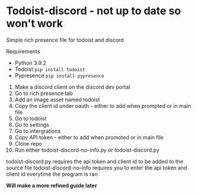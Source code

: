 # Todoist-discord - not up to date so won't work
Simple rich presence file for todoist and discord

Requirements
- Python 3.9.2
- Todoist `pip install todoist`
- Pypresence `pip install pypresence`

1. Make a discord client on the discord dev portal
2. Go to rich presence tab
3. Add an image asset named todoist
4. Copy the client id under oauth - either to add when prompted or in main file
5. Go to todoist
6. Go to settings
7. Go to intergrations
8. Copy API token - either to add when promoted or in main file
9. Clone repo
10. Run either todoist-discord-no-info.py or todoist-discord.py

todoist-discord.py requires the api token and client id to be added to the source file
todoist-discord-no-info requires you to enter the api token and client id everytime the program is ran


**Will make a more refined guide later**
